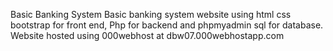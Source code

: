 Basic Banking System
Basic banking system website using html css bootstrap for front end, Php for backend and phpmyadmin sql for database. Website hosted using 000webhost at dbw07.000webhostapp.com
